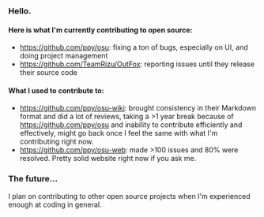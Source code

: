 ### Hello.

#### Here is what I'm currently contributing to open source:

- https://github.com/ppy/osu: fixing a ton of bugs, especially on UI, and doing project management
- https://github.com/TeamRizu/OutFox: reporting issues until they release their source code

#### What I used to contribute to:

- https://github.com/ppy/osu-wiki: brought consistency in their Markdown format and did a lot of reviews, taking a >1 year break because of https://github.com/ppy/osu and inability to contribute efficiently and effectively, might go back once I feel the same with what I'm contributing right now.
- https://github.com/ppy/osu-web: made >100 issues and 80% were resolved. Pretty solid website right now if you ask me.

### The future...

I plan on contributing to other open source projects when I'm experienced enough at coding in general.
